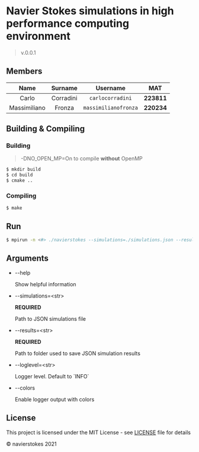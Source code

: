 # Navier Stokes simulations in high performance computing environment

> v.0.0.1

## Members

|     Name     |  Surname  |       Username       |    MAT     |
| :----------: | :-------: | :------------------: | :--------: |
|    Carlo     | Corradini |   `carlocorradini`   | **223811** |
| Massimiliano |  Fronza   | `massimilianofronza` | **220234** |

## Building & Compiling

### Building

> -DNO_OPEN_MP=On to compile **without** OpenMP

```bash
$ mkdir build
$ cd build
$ cmake ..
```

### Compiling

```
$ make
```

## Run

```bash
$ mpirun -n <#> ./navierstokes --simulations=./simulations.json --results=./res --colors --loglevel=DEBUG
```

## Arguments

- --help

  Show helpful information

- --simulations=\<str>

  **REQUIRED**

  Path to JSON simulations file

- --results=\<str>

  **REQUIRED**

  Path to folder used to save JSON simulation results

- --loglevel=\<str>

  Logger level. Default to \`INFO\`

- --colors

  Enable logger output with colors

## License

This project is licensed under the MIT License - see [LICENSE](LICENSE) file for details

&copy; navierstokes 2021
